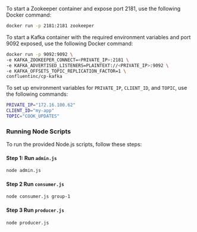 To start a Zookeeper container and expose port 2181, use the following Docker command:

```bash
docker run -p 2181:2181 zookeeper
```

To start a Kafka container with the required environment variables and port 9092 exposed, use the following Docker command:

```bash
docker run -p 9092:9092 \
-e KAFKA_ZOOKEEPER_CONNECT=<PRIVATE_IP>:2181 \
-e KAFKA_ADVERTISED_LISTENERS=PLAINTEXT://<PRIVATE_IP>:9092 \
-e KAFKA_OFFSETS_TOPIC_REPLICATION_FACTOR=1 \
confluentinc/cp-kafka
```

To set up environment variables for `PRIVATE_IP`, `CLIENT_ID`, and `TOPIC`, use the following commands:

```bash
PRIVATE_IP="172.16.100.62"
CLIENT_ID="my-app"
TOPIC="COOK_UPDATES"
```

### Running Node Scripts

To run the provided Node.js scripts, follow these steps:

#### Step 1: Run `admin.js`

```bash
node admin.js
```

#### Step 2 Run `consumer.js`

```bash
node consumer.js group-1
```

#### Step 3 Run `producer.js`

```bash
node producer.js
```
